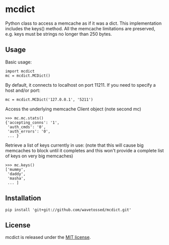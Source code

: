 # mcdict

Python class to access a memcache as if it was a dict. This implementation includes the keys() method.
All the memcache limitations are preserved, e.g. keys must be strings no longer than 250 bytes.

## Usage

Basic usage:

    import mcdict
    mc = mcdict.MCDict()

By default, it connects to localhost on port 11211. If you need to specify a host and/or port:

    mc = mcdict.MCDict('127.0.0.1', '5211')

Access the underlying memcache Client object (note second mc)

    >>> mc.mc.stats()
    {'accepting_conns': '1',
     'auth_cmds': '0',
     'auth_errors': '0',
     ... }

Retrieve a list of keys currently in use:
(note that this will cause big memcaches to block until it completes and this won't provide a complete
list of keys on very big memcaches)

    >>> mc.keys()
    ['mummy',
     'daddy',
     'masha',
     ... ]

## Installation

    pip install 'git+git://github.com/wavetossed/mcdict.git'

## License

mcdict is released under the [MIT license](http://creativecommons.org/licenses/MIT/).
